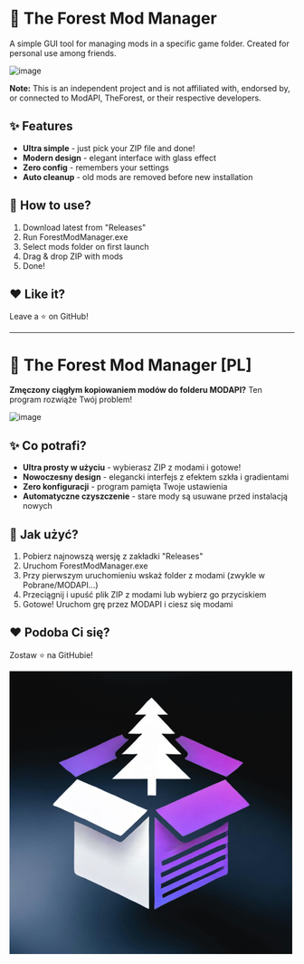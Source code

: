 # 🌲 The Forest Mod Manager

A simple GUI tool for managing mods in a specific game folder. Created for personal use among friends.

![image](https://github.com/user-attachments/assets/78cad8fc-8e71-4217-a3fe-7a1b39222f43)

**Note:** This is an independent project and is not affiliated with, endorsed by, or connected to ModAPI, TheForest, or their respective developers.

## ✨ Features
- **Ultra simple** - just pick your ZIP file and done!
- **Modern design** - elegant interface with glass effect
- **Zero config** - remembers your settings
- **Auto cleanup** - old mods are removed before new installation

## 🚀 How to use?
1. Download latest from "Releases"
2. Run ForestModManager.exe
3. Select mods folder on first launch
4. Drag & drop ZIP with mods
5. Done!

## ❤️ Like it?
Leave a ⭐ on GitHub!

---

# 🌲 The Forest Mod Manager [PL]

**Zmęczony ciągłym kopiowaniem modów do folderu MODAPI?** Ten program rozwiąże Twój problem!

![image](https://github.com/user-attachments/assets/63ba0a84-f9cd-44c6-ad5a-197136037397)

## ✨ Co potrafi?
- **Ultra prosty w użyciu** - wybierasz ZIP z modami i gotowe!
- **Nowoczesny design** - elegancki interfejs z efektem szkła i gradientami
- **Zero konfiguracji** - program pamięta Twoje ustawienia
- **Automatyczne czyszczenie** - stare mody są usuwane przed instalacją nowych

## 🚀 Jak użyć?
1. Pobierz najnowszą wersję z zakładki "Releases"
2. Uruchom ForestModManager.exe
3. Przy pierwszym uruchomieniu wskaż folder z modami (zwykle w Pobrane/MODAPI...)
4. Przeciągnij i upuść plik ZIP z modami lub wybierz go przyciskiem
5. Gotowe! Uruchom grę przez MODAPI i ciesz się modami


## ❤️ Podoba Ci się?
Zostaw ⭐ na GitHubie!

![icon](https://github.com/philornot/EasyModAPI/blob/master/assets/icons/app.png)

